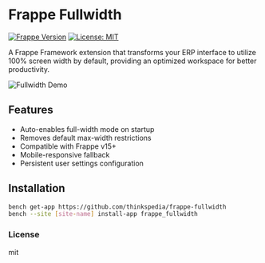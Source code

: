 # Frappe Fullwidth

[![Frappe Version](https://img.shields.io/badge/Frappe-15.x-blue)](https://frappeframework.com)
[![License: MIT](https://img.shields.io/badge/License-MIT-yellow.svg)](https://opensource.org/licenses/MIT)

A Frappe Framework extension that transforms your ERP interface to utilize 100% screen width by default, providing an optimized workspace for better productivity.

![Fullwidth Demo](https://via.placeholder.com/800x400.png?text=Fullwidth+Demo+Screenshot)

## Features
- Auto-enables full-width mode on startup
- Removes default max-width restrictions
- Compatible with Frappe v15+
- Mobile-responsive fallback
- Persistent user settings configuration

## Installation
```bash
bench get-app https://github.com/thinkspedia/frappe-fullwidth
bench --site [site-name] install-app frappe_fullwidth
```

### License

mit
